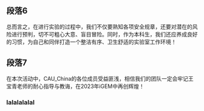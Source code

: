 <!-- ---
sidebar: auto
--- -->
## 段落6

​	总而言之，在进行实验的过程中，我们不仅要熟知各项安全规章，还要对潜在的风险进行预判，切不可粗心大意、盲目冒险。同时，作为本科生，我们还应养成良好的习惯，为自己和同伴打造一个整洁有序、卫生舒适的实验室工作环境！

## 段落7

​	在本次活动中，CAU_China的各位成员受益匪浅，相信我们的团队一定会牢记王宝青老师的耐心指导与教诲，在2023年iGEM中再创辉煌！
### lalalalalal